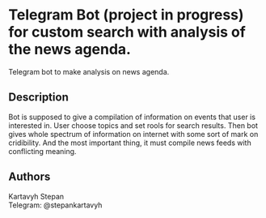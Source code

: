 # Telegram Bot (project in progress) for custom search with analysis of the news agenda.

Telegram bot to make analysis on news agenda.

## Description

Bot is supposed to give a compilation of information on events that user is interested in.
User choose topics and set rools for search results. Then bot gives whole spectrum of information on internet with some sort of mark on cridibility.
And the most important thing, it must compile news feeds with conflicting meaning.

## Authors
Kartavyh Stepan<br />
Telegram: @stepankartavyh
